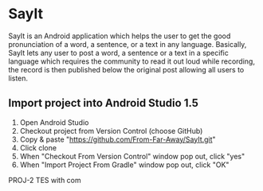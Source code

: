 # SayIt
SayIt is an Android application which helps the user to get the good pronunciation of a word, a sentence, or a text in any language. Basically, SayIt lets any user to post a word, a sentence or a text in a specific language which requires the community to read it out loud while recording, the record is then published below the original post allowing all users to listen.

## Import project into Android Studio 1.5
1. Open Android Studio
2. Checkout project from Version Control (choose GitHub)
3. Copy & paste "https://github.com/From-Far-Away/SayIt.git"
4. Click clone
5. When "Checkout From Version Control" window pop out, click "yes"
6. When "Import Project From Gradle" window pop out, click "OK"

PROJ-2 TES with com
